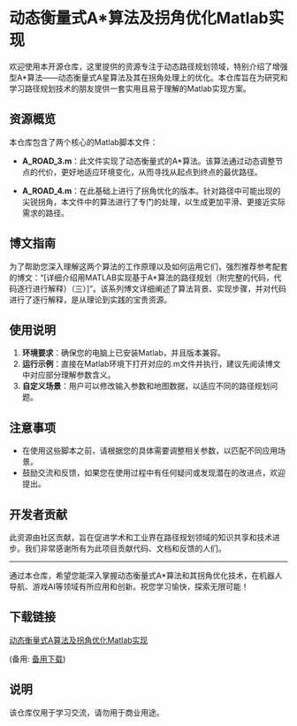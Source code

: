 # 动态衡量式A*算法及拐角优化Matlab实现

欢迎使用本开源仓库，这里提供的资源专注于动态路径规划领域，特别介绍了增强型A*算法——动态衡量式A星算法及其在拐角处理上的优化。本仓库旨在为研究和学习路径规划技术的朋友提供一套实用且易于理解的Matlab实现方案。

## 资源概览

本仓库包含了两个核心的Matlab脚本文件：

- **A_ROAD_3.m**：此文件实现了动态衡量式的A*算法。该算法通过动态调整节点的代价，更好地适应环境变化，从而寻找从起点到终点的最优路径。

- **A_ROAD_4.m**：在此基础上进行了拐角优化的版本。针对路径中可能出现的尖锐拐角，本文件中的算法进行了专门的处理，以生成更加平滑、更接近实际需求的路径。

## 博文指南

为了帮助您深入理解这两个算法的工作原理以及如何运用它们，强烈推荐参考配套的博文：“[详细介绍用MATLAB实现基于A*算法的路径规划（附完整的代码，代码逐行进行解释）（三）]”。该系列博文详细阐述了算法背景、实现步骤，并对代码进行了逐行解释，是从理论到实践的宝贵资源。

## 使用说明

1. **环境要求**：确保您的电脑上已安装Matlab，并且版本兼容。
2. **运行示例**：直接在Matlab环境下打开对应的.m文件并执行，建议先阅读博文中对应部分理解参数含义。
3. **自定义场景**：用户可以修改输入参数和地图数据，以适应不同的路径规划问题。

## 注意事项

- 在使用这些脚本之前，请根据您的具体需要调整相关参数，以匹配不同应用场景。
- 鼓励交流和反馈，如果您在使用过程中有任何疑问或发现潜在的改进点，欢迎提出。

## 开发者贡献

此资源由社区贡献，旨在促进学术和工业界在路径规划领域的知识共享和技术进步。我们非常感谢所有为此项目贡献代码、文档和反馈的人们。

---

通过本仓库，希望您能深入掌握动态衡量式A*算法和其拐角优化技术，在机器人导航、游戏AI等领域有所应用和创新。祝您学习愉快，探索无限可能！

## 下载链接
[动态衡量式A算法及拐角优化Matlab实现](https://pan.quark.cn/s/320cf633ed19) 

(备用: [备用下载](https://pan.baidu.com/s/1wifE9jN36UJoshpN72UWcw?pwd=1234))

## 说明

该仓库仅用于学习交流，请勿用于商业用途。
